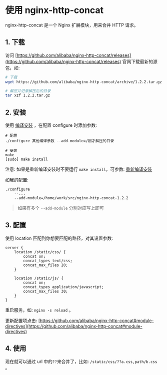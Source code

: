 # 使用 nginx-http-concat

nginx-http-concat 是一个 Nginx 扩展模块，用来合并 HTTP 请求。

## 1. 下载

访问 [https://github.com/alibaba/nginx-http-concat/releases](https://github.com/alibaba/nginx-http-concat/releases) 官网下载最新的源包，如:

```bash
# 下载
wget https://github.com/alibaba/nginx-http-concat/archive/1.2.2.tar.gz

# 解压并记录解压后的目录
tar xzf 1.2.2.tar.gz
```

## 2. 安装

使用 [编译安装](../guide/linux-install.md) ，在配置 configure 时添加参数:

```shell
# 配置
./configure 其他编译参数 --add-module=/刚才解压的目录

# 安装
make
[sudo] make install
```

注意: 如果是重新编译安装时不要运行 `make install`，可参数: [重新编译安装](../guide/linux-install.md#重新编译安装)

如我的配置:

```shell
./configure
    --...
    --add-module=/home/work/src/nginx-http-concat-1.2.2
```

> 如果有多个 `--add-module` 分别对应写上即可

## 3. 配置

使用 location 匹配到你想要匹配的路径，对其设置参数:

```nginx
server {
    location /static/css/ {
        concat on;
        concat_types text/css;
        concat_max_files 20;
    }

    location /static/js/ {
        concat on;
        concat_types application/javascript;
        concat_max_files 30;
    }
}
```

重启服务，如: `nginx -s reload` 。

更新配置项点击: [https://github.com/alibaba/nginx-http-concat#module-directives](https://github.com/alibaba/nginx-http-concat#module-directives)

## 4. 使用

现在就可以通过 url 中的`??`来合并了，比如: `/static/css/??a.css,path/b.css` 。
